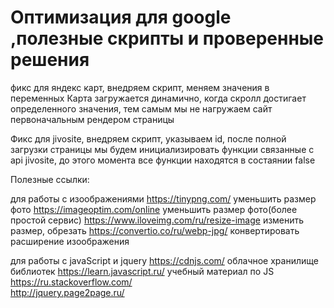 # Оптимизация для google ,полезные скрипты и проверенные решения 


фикс для яндекс карт, внедряем скрипт, меняем значения в переменных
Карта загружается динамично, когда скролл достигает определенного значения, тем самым мы не нагружаем сайт первоначальным рендером страницы

Фикс для jivosite, внедряем скрипт, указываем id, после полной загрузки страницы мы будем инициализировать функции связанные с api jivosite, до этого момента все функции находятся в состаянии false


Полезные ссылки:

для работы с изоображениями
https://tinypng.com/           уменьшить размер фото
https://imageoptim.com/online           уменьшить размер фото(более простой сервис)
https://www.iloveimg.com/ru/resize-image           изменить размер, обрезать
https://convertio.co/ru/webp-jpg/            конвертировать расширение изоображения


для работы с javaScript и jquery
https://cdnjs.com/            облачное хранилище библиотек
https://learn.javascript.ru/         учебный материал по JS
https://ru.stackoverflow.com/        
http://jquery.page2page.ru/



